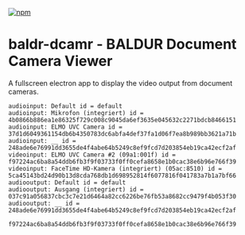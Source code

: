 [![npm](https://img.shields.io/npm/v/baldr-dcamr.svg)](https://www.npmjs.com/package/baldr-dcamr)


# baldr-dcamr - BALDUR Document Camera Viewer

A fullscreen electron app to display the video output from document cameras.

```
audioinput: Default id = default
audioinput: Mikrofon (integriert) id = 4b0866b886ea1e86325f729c008c9045da6ef3635e045632c2271bdcb8466151
audioinput: ELMO UVC Camera id = 37d1d6049361154db6b4350783dc6abfa4def37fa1d06f7ea8b989bb3621a71b
audioinput: __ id = 248ade6e76991dd3655de4f4abe64b5249c8ef9fcd7d203854eb19ca42ecf2af
videoinput: ELMO UVC Camera #2 (09a1:001f) id = f97224ac6ba8a54ddb6fb3f9f03733f0ff0cefa8658e1b0cac38e6b96e766f39
videoinput: FaceTime HD-Kamera (integriert) (05ac:8510) id = 5ca45143bd24d90b13d8cda768db1d698952814f6077816f041783a7b1a7bf66
audiooutput: Default id = default
audiooutput: Ausgang (integriert) id = 037c91a056837cbc3c7e21d6464a82cc6226be76fb53a8682cc9479f4b053f30
audiooutput: __ id = 248ade6e76991dd3655de4f4abe64b5249c8ef9fcd7d203854eb19ca42ecf2af
```

```
f97224ac6ba8a54ddb6fb3f9f03733f0ff0cefa8658e1b0cac38e6b96e766f39
```
